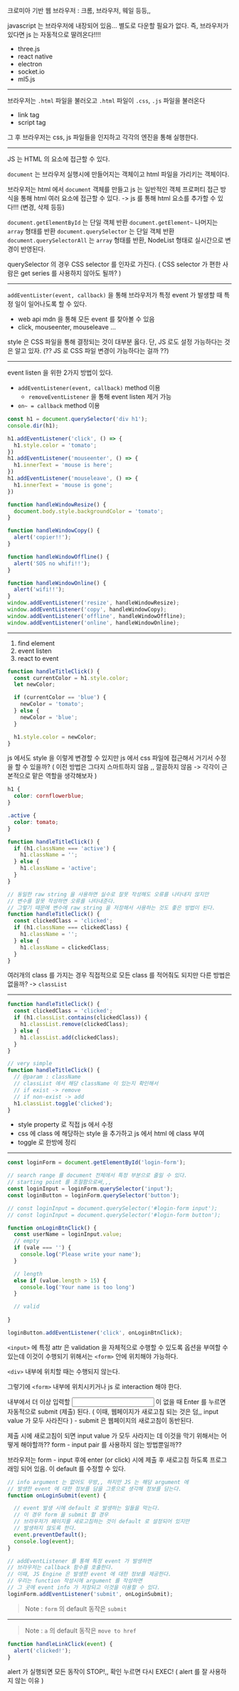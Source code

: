 크로미아 기반 웹 브라우저 : 크롬, 브라우저, 웨일 등등,,

javascript 는 브라우저에 내장되어 있음... 별도로 다운할 필요가 없다.
즉, 브라우저가 있다면 js 는 자동적으로 딸려온다!!!! 

- three.js
- react native
- electron
- socket.io
- ml5.js

---

브라우저는 `.html` 파일을 불러오고 `.html` 파일이 `.css`, `.js` 파일을 불러온다
- link tag
- script tag

그 후 브라우저는 css, js 파일들을 인지하고 각각의 엔진을 통해 실행한다.

---

JS 는 HTML 의 요소에 접근할 수 있다.

`document` 는 브라우저 실행시에 만들어지는 객체이고 html 파일을 가리키는 객체이다.

브라우저는 html 에서 `document` 객체를 만들고 js 는 일반적인 객체 프로퍼티 접근 방식을 통해 html 여러 요소에 접근할 수 있다.
-> js 를 통해 html 요소를 추가할 수 있다!!! (변경, 삭제 등등)

`document.getElementById` 는 단일 객체 반환
`document.getElement~` 나머지는 `array` 형태를 반환
`document.querySelector` 는 단일 객체 반환
`document.querySelectorAll` 는 `array` 형태를 반환, NodeList 형태로 실시간으로 변경이 반영된다.

querySelector 의 경우 CSS selector 를 인자로 가진다.
( CSS selector 가 편한 사람은 get series 를 사용하지 않아도 될까? )
  
---

`addEventLister(event, callback)` 을 통해 브라우저가 특정 event 가 발생할 때 특정 일이 일어나도록 할 수 있다.
- web api mdn 을 통해 모든 event 를 찾아볼 수 있음
- click, mouseenter, mouseleave ...

style 은 CSS 파일을 통해 결정되는 것이 대부분 옳다. 단, JS 로도 설정 가능하다는 것은 알고 있자. (?? JS 로 CSS 파일 변경이 가능하다는 걸까 ??)

---

event listen 을 위한 2가지 방법이 있다.
- `addEventListener(event, callback)` method 이용
  - `removeEventListener` 을 통해 event listen 제거 가능
- `on~ = callback` method 이용

```js
const h1 = document.querySelector('div h1');
console.dir(h1);

h1.addEventListener('click', () => {
  h1.style.color = 'tomato';
})
h1.addEventListener('mouseenter', () => {
  h1.innerText = 'mouse is here';
})
h1.addEventListener('mouseleave', () => {
  h1.innerText = 'mouse is gone';
})

function handleWindowResize() {
  document.body.style.backgroundColor = 'tomato';
}

function handleWindowCopy() {
  alert('copier!!');
}

function handleWindowOffline() {
  alert('SOS no whifi!!');
}

function handleWindowOnline() {
  alert('wifi!!');
}
window.addEventListener('resize', handleWindowResize);
window.addEventListener('copy', handleWindowCopy);
window.addEventListener('offline', handleWindowOffline);
window.addEventListener('online', handleWindowOnline);
```

---

1. find element
2. event listen
3. react to event

```js
function handleTitleClick() {
  const currentColor = h1.style.color;
  let newColor; 

  if (currentColor == 'blue') {
    newColor = 'tomato';
  } else {
    newColor = 'blue';
  }

  h1.style.color = newColor;
}
```
js 에서도 style 을 이렇게 변경할 수 있지만 js 에서 css 파일에 접근해서 거기서 수정을 할 수 있을까? ( 이전 방법은 그다지 스마트하지 않음 ,, 깔끔하지 않음 -> 각각이 근본적으로 맡은 역할을 생각해보자 )
```css
h1 {
  color: cornflowerblue;
}

.active {
  color: tomato;
}
```
```js
function handleTitleClick() {
  if (h1.className === 'active') {
    h1.className = '';
  } else {
    h1.className = 'active';
  }
}
```
```js
// 동일한 raw string 을 사용하면 실수로 잘못 작성해도 오류를 나타내지 않지만
// 변수를 잘못 작성하면 오류를 나타내준다.
// 그렇기 때문에 변수에 raw string 을 저장해서 사용하는 것도 좋은 방법이 된다.
function handleTitleClick() {
  const clickedClass = 'clicked';
  if (h1.className === clickedClass) {
    h1.className = '';
  } else {
    h1.className = clickedClass;
  }
}
```
여러개의 class 를 가지는 경우 직접적으로 모든 class 를 적어줘도 되지만 다른 방법은 없을까?
-> `classList`

---

```js
function handleTitleClick() {
  const clickedClass = 'clicked';
  if (h1.classList.contains(clickedClass)) {
    h1.classList.remove(clickedClass);
  } else {
    h1.classList.add(clickedClass);
  }
}
```
```js
// very simple
function handleTitleClick() {
  // @param : className
  // classList 에서 해당 className 이 있는지 확인해서
  // if exist -> remove
  // if non-exist -> add 
  h1.classList.toggle('clicked');
}
```

- style property 로 직접 js 에서 수정
- css 에 class 에 해당하는 style 을 추가하고 js 에서 html 에 class 부여
- toggle 로 한방에 정리

---

```js
const loginForm = document.getElementById('login-form');

// search range 를 document 전체에서 특정 부분으로 줄일 수 있다.
// starting point 를 조절함으로써,,,
const loginInput = loginForm.querySelector('input');
const loginButton = loginForm.querySelector('button');

// const loginInput = document.querySelector('#login-form input');
// const loginInput = document.querySelector('#login-form button');

function onLoginBtnClick() {
  const userName = loginInput.value;
  // empty
  if (vale === '') {
    console.log('Please write your name');
  } 

  // length
  else if (value.length > 15) {
    console.log('Your name is too long')
  }

  // valid
  
}

loginButton.addEventListener('click', onLoginBtnClick);
```

`<input>` 에 특정 attr 은 validation 을 자체적으로 수행할 수 있도록 옵션을 부여할 수 있는데 이것이 수행되기 위해서는 `<form>` 안에 위치해야 가능하다. 

`<div>` 내부에 위치할 때는 수행되지 않는다. 

그렇기에 `<form>` 내부에 위치시키거나 js 로 interaction 해야 한다.

<form> 내부에서 더 이상 입력할 <input> 이 없을 때 Enter 를 누르면 자동적으로 submit (제출) 된다. ( 이때, 웹페이지가 새로고침 되는 것은 덤,, input value 가 모두 사라진다 )
- submit 은 웹페이지의 새로고침이 동반된다.

제출 시에 새로고침이 되면 input value 가 모두 사라지는 데 이것을 막기 위해서는 어떻게 해야할까?? form - input pair 를 사용하지 않는 방법뿐일까??

브라우저는 form - input 후에 enter (or click) 시에 제출 후 새로고침 하도록 프로그래밍 되어 있음. 이 default 를 수정할 수 있다.

```js
// info argument 는 없어도 무방,, 하지만 JS 는 해당 argument 에 
// 발생한 event 에 대한 정보를 담을 그릇으로 생각해 정보를 담는다.
function onLoginSubmit(event) {

  // event 발생 시에 default 로 발생하는 일들을 막는다.
  // 이 경우 form 을 submit 할 경우 
  // 브라우저가 페이지를 새로고침하는 것이 default 로 설정되어 있지만 
  // 발생하지 않도록 한다.
  event.preventDefault();
  console.log(event);
}

// addEventListener 를 통해 특정 event 가 발생하면
// 브라우저는 callback 함수를 호출한다.
// 이때, JS Engine 은 발생한 event 에 대한 정보를 제공한다.
// 우리는 function 작성시에 argument 를 작성하면 
// 그 곳에 event info 가 저장되고 이것을 이용할 수 있다.
loginForm.addEventListener('submit', onLoginSubmit);
```
> Note : `form` 의 default 동작은 `submit`
---

> Note : `a` 의 default 동작은 `move to href`

```js
function handleLinkClick(event) {
  alert('clicked!');
}
```

alert 가 실행되면 모든 동작이 STOP!,, 확인 누르면 다시 EXEC!
( alert 를 잘 사용하지 않는 이유 )


